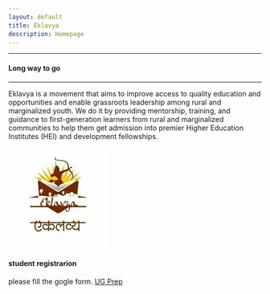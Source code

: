```yaml
---
layout: default
title: Eklavya
description: Homepage
---
```

---
#### Long way to go
---


Eklavya is a movement that aims to improve access to quality education and opportunities and enable grassroots leadership among rural and marginalized youth. We do it by providing mentorship, training, and guidance to first-generation learners from rural and marginalized communities to help them get admission into premier Higher Education Institutes (HEI) and development fellowships.


<style>
img:hover {
  -webkit-transform: scaleX(-1);
  transform: scaleX(-1);
}
</style>

<img src="assets/img/eklavya.jpg" alt="logo" >


#### student registrarion
please fill the gogle form.
<a href="https://forms.gle/K3gx3Q5qu49G8htXA"> UG Prep </a>

